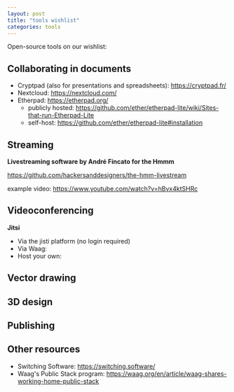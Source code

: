 ```yaml
---
layout: post
title: "tools wishlist"
categories: tools
---
```


Open-source tools on our wishlist: 

## Collaborating in documents

* Cryptpad (also for presentations and spreadsheets): https://cryptpad.fr/
* Nextcloud: https://nextcloud.com/
* Etherpad: https://etherpad.org/
	* publicly hosted: https://github.com/ether/etherpad-lite/wiki/Sites-that-run-Etherpad-Lite
	* self-host: https://github.com/ether/etherpad-lite#installation

## Streaming

**Livestreaming software by André Fincato for the Hmmm**

https://github.com/hackersanddesigners/the-hmm-livestream

example video: https://www.youtube.com/watch?v=hBvx4ktSHRc

## Videoconferencing

**Jitsi**

* Via the jisti platform (no login required)
* Via Waag: 
* Host your own: 

## Vector drawing

## 3D design

## Publishing

## Other resources

* Switching Software: https://switching.software/ 
* Waag's Public Stack program: https://waag.org/en/article/waag-shares-working-home-public-stack 
